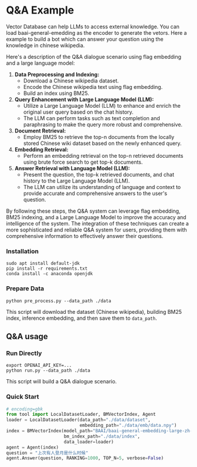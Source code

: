 # Q&A Example

Vector Database can help LLMs to access external knowledge. 
You can load baai-general-emedding as the encoder to generate the vetors.
Here a example to build a bot which can answer your question using the knowledge in chinese wikipedia.

Here's a description of the Q&A dialogue scenario using flag embedding and a large language model:

1. **Data Preprocessing and Indexing:**
   - Download a Chinese wikipedia dataset.
   - Encode the Chinese wikipedia text using flag embedding.
   - Build an index using BM25.
2. **Query Enhancement with Large Language Model (LLM):**
   - Utilize a Large Language Model (LLM) to enhance and enrich the original user query based on the chat history.
   - The LLM can perform tasks such as text completion and paraphrasing to make the query more robust and comprehensive.
3. **Document Retrieval:**
   - Employ BM25 to retrieve the top-n documents from the locally stored Chinese wiki dataset based on the newly enhanced query.
4. **Embedding Retrieval:**
   - Perform an embedding retrieval on the top-n retrieved documents using brute force search to get top-k documents.
5. **Answer Retrieval with Language Model (LLM):**
   - Present the question, the top-k retrieved documents, and chat history to the Large Language Model (LLM).
   - The LLM can utilize its understanding of language and context to provide accurate and comprehensive answers to the user's question.

By following these steps, the Q&A system can leverage flag embedding, BM25 indexing, and a Large Language Model to improve the accuracy and intelligence of the system. The integration of these techniques can create a more sophisticated and reliable Q&A system for users, providing them with comprehensive information to effectively answer their questions.

### Installation

```shell
sudo apt install default-jdk
pip install -r requirements.txt
conda install -c anaconda openjdk
```

### Prepare Data

```shell
python pre_process.py --data_path ./data
```

This script will download the dataset (Chinese wikipedia), building BM25 index, inference embedding, and then save them to `data_path`.

## Q&A usage

### Run Directly

```shell
export OPENAI_API_KEY=...
python run.py --data_path ./data
```

This script will build a Q&A dialogue scenario.

### Quick Start

```python
# encoding=gbk
from tool import LocalDatasetLoader, BMVectorIndex, Agent
loader = LocalDatasetLoader(data_path="./data/dataset",
                            embedding_path="./data/emb/data.npy")
index = BMVectorIndex(model_path="BAAI/baai-general-embedding-large-zh-instruction",
                      bm_index_path="./data/index",
                      data_loader=loader)
agent = Agent(index)
question = "上次有人登月是什么时候"
agent.Answer(question, RANKING=1000, TOP_N=5, verbose=False)
```